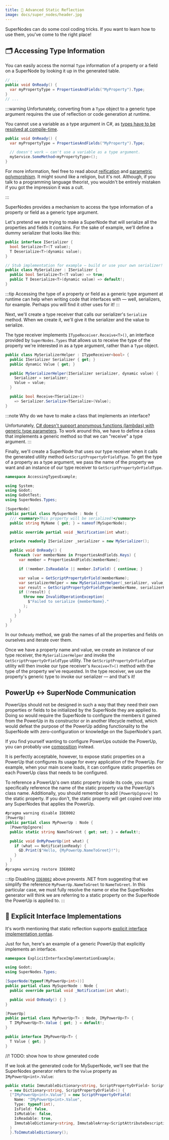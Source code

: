 ```yaml
---
title: 🔬 Advanced Static Reflection
image: docs/super_nodes/header.jpg
---
```


SuperNodes can do some cool coding tricks. If you want to learn how to use them, you've come to the right place!

## 🗂 Accessing Type Information

You can easily access the normal `Type` information of a property or a field on a SuperNode by looking it up in the generated table.

```csharp
// ...
public void OnReady() {
  var myPropertyType = PropertiesAndFields("MyProperty").Type;
}
// ...
```

:::warning
Unfortunately, converting from a `Type` object to a generic type argument requires the use of reflection or code generation at runtime.

You cannot use a variable as a type argument in C#, as [types have to be resolved at compile-time][no-variables-as-type-arguments].

```csharp
public void OnReady() {
  var myPropertyType = PropertiesAndFields("MyProperty").Type;

  // doesn't work — can't use a variable as a type argument.
  myService.SomeMethod<myPropertyType>();
}
```

For more information, feel free to read about [reification] and [parametric polymorphism]. It might sound like a religion, but it's not. Although, if you talk to a programming language theorist, you wouldn't be entirely mistaken if you got the impression it was a cult.

:::

SuperNodes provides a mechanism to access the type information of a property or field as a generic type argument.

Let's pretend we are trying to make a SuperNode that will serialize all the properties and fields it contains. For the sake of example, we'll define a dummy serializer that looks like this:

```csharp
public interface ISerializer {
  bool Serialize<T>(T value);
  T Deserialize<T>(dynamic value);
}

// Stub implementation for example — build or use your own serializer!
public class MySerializer : ISerializer {
  public bool Serialize<T>(T value) => true;
  public T Deserialize<T>(dynamic value) => default!;
}
```

:::tip
Accessing the type of a property or field as a generic type argument at runtime can help when writing code that interfaces with — well, serializers, for example. Perhaps you will find it other uses for it!
:::

Next, we'll create a type receiver that calls our serializer's `Serialize` method. When we create it, we'll give it the serializer and the value to serialize.

The type receiver implements `ITypeReceiver.Receive<T>()`, an interface provided by `SuperNodes.Types` that allows us to receive the type of the property we're interested in as a type argument, rather than a `Type` object.

```csharp
public class MySerializerHelper : ITypeReceiver<bool> {
  public ISerializer Serializer { get; }
  public dynamic Value { get; }

  public MySerializerHelper(ISerializer serializer, dynamic value) {
    Serializer = serializer;
    Value = value;
  }

  public bool Receive<TSerialize>()
    => Serializer.Serialize<TSerialize>(Value);
}
```

:::note
Why do we have to make a class that implements an interface?

Unfortunately, [C# doesn't support anonymous functions (lambdas) with generic type parameters][no-generic-lambdas]. To work around this, we have to define a class that implements a generic method so that we can "receive" a type argument.
:::

Finally, we'll create a SuperNode that uses our type receiver when it calls the generated utility method `GetScriptPropertyOrFieldType`. To get the type of a property as a type argument, we pass the name of the property we want and an instance of our type receiver to `GetScriptPropertyOrFieldType`.

```csharp
namespace AccessingTypesExample;

using System;
using Godot;
using GoDotTest;
using SuperNodes.Types;

[SuperNode]
public partial class MySuperNode : Node {
  /// <summary>This property will be serialized!</summary>
  public string MyName { get; } = nameof(MySuperNode);

  public override partial void _Notification(int what);

  private readonly ISerializer _serializer = new MySerializer();

  public void OnReady() {
    foreach (var memberName in PropertiesAndFields.Keys) {
      var member = PropertiesAndFields[memberName];

      if (!member.IsReadable || member.IsField) { continue; }

      var value = GetScriptPropertyOrField(memberName);
      var serializerHelper = new MySerializerHelper(_serializer, value);
      var result = GetScriptPropertyOrFieldType(memberName, serializerHelper);
      if (!result) {
        throw new InvalidOperationException(
          $"Failed to serialize {memberName}."
        );
      }
    }
  }
}
```

In our `OnReady` method, we grab the names of all the properties and fields on ourselves and iterate over them.

Once we have a property name and value, we create an instance of our type receiver, the `MySerializerHelper` and invoke the `GetScriptPropertyOrFieldType` utility. The `GetScriptPropertyOrFieldType` utility will then invoke our type receiver's `Receive<T>()` method with the type of the property we've requested. In the type receiver, we use the property's generic type to invoke our serializer — and that's it!

## PowerUp ↔️ SuperNode Communication

PowerUps should not be designed in such a way that they need their own properties or fields to be initialized by the SuperNode they are applied to. Doing so would require the SuperNode to configure the members it gained from the PowerUp in its constructor or in another lifecycle method, which would defeat the purpose of the PowerUp adding functionality to the SuperNode with zero-configuration or knowledge on the SuperNode's part.

If you find yourself wanting to configure PowerUps outside the PowerUp, you can probably use [composition][composition-pattern] instead.

It is perfectly acceptable, however, to expose static properties on a PowerUp that configures its usage for every application of the PowerUp. For example, when your main scene loads, it can configure static properties on each PowerUp class that needs to be configured.

To reference a PowerUp's own static property inside its code, you must specifically reference the name of the static property via the PowerUp's class name. Additionally, you should remember to add `[PowerUpIgnore]` to the static property. If you don't, the static property will get copied over into any SuperNodes that applies the PowerUp.

```csharp
#pragma warning disable IDE0002
[PowerUp]
public partial class MyPowerUp : Node {
  [PowerUpIgnore]
  public static string NameToGreet { get; set; } = default!;

  public void OnMyPowerUp(int what) {
    if (what == NotificationReady) {
      GD.Print($"Hello, {MyPowerUp.NameToGreet}!");
    }
  }
}
#pragma warning restore IDE0002
```

:::tip
Disabling [`IDE0002`][IDE0002] above prevents .NET from suggesting that we simplify the reference `MyPowerUp.NameToGreet` to `NameToGreet`. In this particular case, we must fully resolve the name or else the SuperNodes generator will think we are referring to a static property on the SuperNode the PowerUp is applied to.
:::

## 🧮 Explicit Interface Implementations

It's worth mentioning that static reflection supports [explicit interface implementation syntax][explicit-interface-implementations].

Just for fun, here's an example of a generic PowerUp that explicitly implements an interface.

```csharp
namespace ExplicitInterfaceImplementationExample;

using Godot;
using SuperNodes.Types;

[SuperNode(typeof(MyPowerUp<int>))]
public partial class MySuperNode : Node {
  public override partial void _Notification(int what);

  public void OnReady() { }
}

[PowerUp]
public partial class MyPowerUp<T> : Node, IMyPowerUp<T> {
  T IMyPowerUp<T>.Value { get; } = default!;
}

public interface IMyPowerUp<T> {
  T Value { get; }
}
```

//! TODO: show how to show generated code

If we look at the generated code for MySuperNode, we'll see that the SuperNodes generator refers to the `Value` property as `IMyPowerUp<int>.Value`:

```csharp
public static ImmutableDictionary<string, ScriptPropertyOrField> ScriptPropertiesAndFields { get; }
  = new Dictionary<string, ScriptPropertyOrField>() {
  ["IMyPowerUp<int>.Value"] = new ScriptPropertyOrField(
    Name: "IMyPowerUp<int>.Value",
    Type: typeof(int),
    IsField: false,
    IsMutable: false,
    IsReadable: true,
    ImmutableDictionary<string, ImmutableArray<ScriptAttributeDescription>>.Empty
  )
  }.ToImmutableDictionary();
```

[no-variables-as-type-arguments]: https://stackoverflow.com/a/2107864
[reification]: https://en.wikipedia.org/wiki/Reification_(computer_science)
[parametric polymorphism]: https://en.wikipedia.org/wiki/Parametric_polymorphism
[no-generic-lambdas]: https://stackoverflow.com/a/2405060
[composition-pattern]: https://en.wikipedia.org/wiki/Composition_over_inheritance
[IDE0002]: https://learn.microsoft.com/en-us/dotnet/fundamentals/code-analysis/style-rules/ide0002
[explicit-interface-implementations]: https://learn.microsoft.com/en-us/dotnet/csharp/programming-guide/interfaces/explicit-interface-implementation
